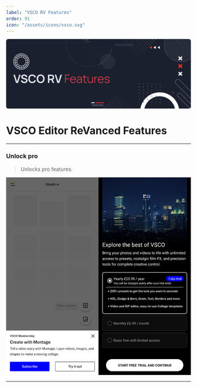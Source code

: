 ```yaml
---
label: "VSCO RV Features"
order: 91
icon: "/assets/icons/vsco.svg"
---
```


![](../assets/cover/vsco-rv-cover.png)

# VSCO Editor ReVanced Features

---
### Unlock pro
>Unlocks pro features.

![](/assets/screenshots/vsco-premium.jpg)

---